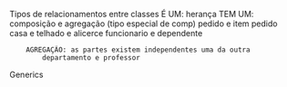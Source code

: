 Tipos de relacionamentos entre classes
    É UM: herança 
    TEM UM: composição e agregação (tipo  especial de comp)
        pedido e item pedido
        casa e telhado e alicerce
        funcionario e dependente

        AGREGAÇÃO: as partes existem independentes uma da outra
            departamento e professor

Generics